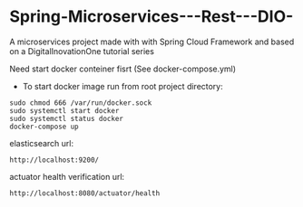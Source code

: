 # Spring-Microservices---Rest---DIO-
A microservices project made with with Spring Cloud Framework and based on a DigitalInovationOne tutorial series


Need start docker conteiner fisrt (See docker-compose.yml)


- To start docker image run from root project directory:

```
sudo chmod 666 /var/run/docker.sock
sudo systemctl start docker 
sudo systemctl status docker
docker-compose up
```

elasticsearch url: 

```
http://localhost:9200/
```

actuator health verification url:

```
http://localhost:8080/actuator/health
```
